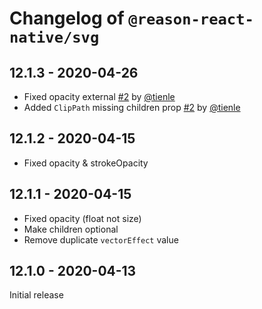 # Changelog of `@reason-react-native/svg`

## 12.1.3 - 2020-04-26

- Fixed opacity external [#2](https://github.com/reason-react-native/svg/pull/2) by [@tienle](https://github.com/tienle)
- Added `ClipPath` missing children prop [#2](https://github.com/reason-react-native/svg/pull/2) by [@tienle](https://github.com/tienle)

## 12.1.2 - 2020-04-15

- Fixed opacity & strokeOpacity

## 12.1.1 - 2020-04-15

- Fixed opacity (float not size)
- Make children optional
- Remove duplicate `vectorEffect` value

## 12.1.0 - 2020-04-13

Initial release
